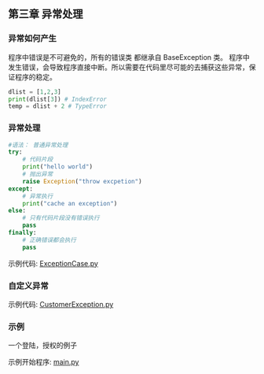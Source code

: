 ## 第三章 异常处理

### 异常如何产生
程序中错误是不可避免的，所有的错误类 都继承自 BaseException 类。
程序中发生错误，会导致程序直接中断。所以需要在代码里尽可能的去捕获这些异常，保证程序的稳定。

```python
dlist = [1,2,3]
print(dlist[3]) # IndexError
temp = dlist + 2 # TypeError
```

### 异常处理

```python
#语法： 普通异常处理
try:
    # 代码片段
    print("hello world")
    # 抛出异常
    raise Exception("throw excpetion")
except:
    # 异常执行
    print("cache an exception")
else:
    # 只有代码片段没有错误执行
    pass
finally:
    # 正确错误都会执行
    pass
```

示例代码: [ExceptionCase.py](/chapters/chapter4/ExceptionCase.py)

### 自定义异常

示例代码: [CustomerException.py](/chapters/chapter4/CustomerException.py)

### 示例

一个登陆，授权的例子

示例开始程序: [main.py](/chapters/chapter4/main.py)


